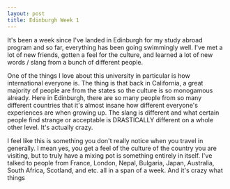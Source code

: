 ```yaml
---
layout: post
title: Edinburgh Week 1
---
```

It's been a week since I've landed in Edinburgh for my study abroad program and so far, everything has been going swimmingly well. I've met a lot of new friends, gotten a feel for the culture, and learned a lot of new words / slang from a bunch of different people.

One of the things I love about this university in particular is how international everyone is. The thing is that back in California, a great majority of people are from the states so the culture is so monogamous already. Here in Edinburgh, there are so many people from so many different countries that it's almost insane how different everyone's experiences are when growing up. The slang is different and what certain people find strange or acceptable is DRASTICALLY different on a whole other level. It's actually crazy.

I feel like this is something you don't really notice when you travel in generally. I mean yes, you get a feel of the culture of the country you are visiting, but to truly have a mixing pot is something entirely in itself. I've talked to people from France, London, Nepal, Bulgaria, Japan, Australia, South Africa, Scotland, and etc. all in a span of a week. And it's crazy what things 
